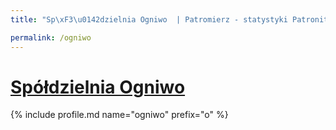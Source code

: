 ```yaml
---
title: "Sp\xF3\u0142dzielnia Ogniwo  | Patromierz - statystyki Patronite.pl"

permalink: /ogniwo
---
```


# [Spółdzielnia Ogniwo ](https://patronite.pl/ogniwo)

{% include profile.md name="ogniwo" prefix="o" %}
